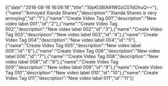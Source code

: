 [{"date":"2018-08-16 16:06:18","title":"10pKI38IA91WGzC07dOhuQ=="},{"name":"Annoyed Xianda Shares","description":"Xianda Shares is very annoying","id":"1"},{"name":"Create Video Tag 001","description":"New video label 001","id":"2"},{"name":"Create Video Tag 002","description":"New video label 002","id":"3"},{"name":"Create Video Tag 003","description":"New video label 003","id":"4"},{"name":"Create Video Tag 004","description":"New video label 004","id":"5"},{"name":"Create Video Tag 005","description":"New video label 005","id":"6"},{"name":"Create Video Tag 006","description":"New video label 006","id":"7"},{"name":"Create Video Tag 008","description":"New video label 008","id":"8"},{"name":"Create Video Tag 009","description":"New video label 009","id":"9"},{"name":"Create Video Tag 010","description":"New video label 010","id":"10"},{"name":"Create Video Tag 011","description":"New video label 011","id":"11"}]
